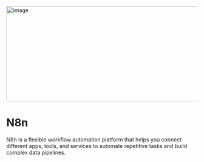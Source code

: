
<img width="752" height="251" alt="image" src="https://github.com/user-attachments/assets/0703e9ab-bddb-46ed-9a5b-c17d4be7bf30" />


<h1>N8n</h1>

<p>
N8n is a flexible workflow automation platform that helps you connect different apps, tools, and services to automate repetitive tasks and build complex data pipelines.
</p>
